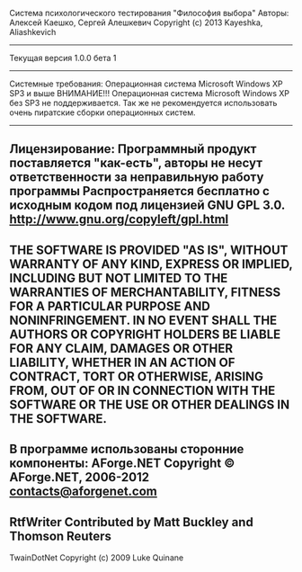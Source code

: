 Система психологического тестирования "Философия выбора"
Авторы: Алексей Каешко, Сергей Алешкевич
Copyright (c) 2013 Kayeshka, Aliashkevich
********************************************************
Текущая версия 1.0.0 бета 1
********************************************************

Системные требования:
Операционная система Microsoft Windows XP SP3 и выше
ВНИМАНИЕ!!!
Операционная система Microsoft Windows XP без SP3 не поддерживается.
Так же не рекомендуется использовать очень пиратские сборки операционных систем.
********************************************************
Лицензирование:
Программный продукт поставляется "как-есть", авторы не несут ответственности за неправильную работу программы
Распространяется бесплатно с исходным кодом под лицензией GNU GPL 3.0. http://www.gnu.org/copyleft/gpl.html
-----------------------------------------------------------------
THE SOFTWARE IS PROVIDED "AS IS", WITHOUT WARRANTY OF ANY KIND,
EXPRESS OR IMPLIED, INCLUDING BUT NOT LIMITED TO THE WARRANTIES
OF MERCHANTABILITY, FITNESS FOR A PARTICULAR PURPOSE AND
NONINFRINGEMENT. IN NO EVENT SHALL THE AUTHORS OR COPYRIGHT
HOLDERS BE LIABLE FOR ANY CLAIM, DAMAGES OR OTHER LIABILITY,
WHETHER IN AN ACTION OF CONTRACT, TORT OR OTHERWISE, ARISING
FROM, OUT OF OR IN CONNECTION WITH THE SOFTWARE OR THE USE OR
OTHER DEALINGS IN THE SOFTWARE.
-----------------------------------------------------------------
В программе использованы сторонние компоненты:
AForge.NET
Copyright © AForge.NET, 2006-2012
contacts@aforgenet.com
----------------------------------
RtfWriter
Contributed by Matt Buckley and Thomson Reuters
----------------------------------
TwainDotNet
Copyright (c) 2009 Luke Quinane
